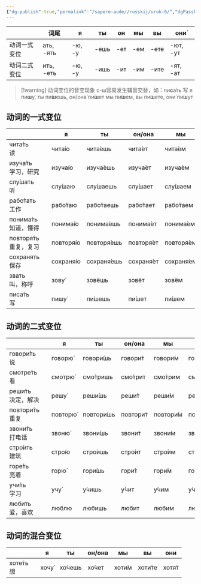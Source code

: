 ```yaml
---
{"dg-publish":true,"permalink":"/sapere-aude//russkij/urok-6/","dgPassFrontmatter":true}
---
```



|  | 词尾 | я | ты | он | мы | вы | они́ |
| ---- | ---- | ---- | ---- | ---- | ---- | ---- | ---- |
| 动词一式变位 | ать, -ять | -ю, -у | -ешь | -ет | -ем | -ете | -ют, -ут |
| 动词二式变位 | ить, -еть | -ю, -у | -ишь | -ит | -им | -ите | -ят, -ат |
>[!warning] 动词变位的音变现象
> с-ш容易发生辅音交替，如：пи**с**а́ть 写
я пи**ш**у́, ты пи́**ш**ешь, он/она́ пи́**ш**ет
мы пи́**ш**ем, вы пи́**ш**ете, они́ пи́**ш**ут
## 动词的一式变位

|                       | я         | ты          | он/она     | мы         | вы          | они        |
|:--------------------- | --------- | ----------- | ---------- | ---------- | ----------- | ---------- |
| чита́ть　<br>读            | чита́ю    | чита́ешь    | чита́ет    | чита́ем    | чита́ете    | чита́ют    |
| изуча́ть　<br>学习，研究   | изуча́ю   | изуча́ешь   | изуча́ет   | изуча́ем   | изуча́ете   | изуча́ют   |
| слу́шать　<br>听           | слу́шаю   | слу́шаешь   | слу́шает   | слу́шаем   | слу́шаете   | слу́шают   |
| рабо́тать　<br>工作        | рабо́таю  | рабо́таешь  | рабо́тает  | рабо́таем  | рабо́таете  | рабо́тают  |
| понима́ть　<br>知道，懂得  | понима́ю  | понима́ешь  | понима́ет  | понима́ем  | понима́ете  | понима́ют  |
| повторя́ть　<br>重复，复习 | повторя́ю | повторя́ешь | повторя́ет | повторя́ем | повторя́ете | повторя́ют |
| сохранять　<br>保存        | сохраня́ю | сохраня́ешь | сохраня́ет | сохраня́ем | сохраня́ете | сохраня́ют |
| звать　<br>叫，称呼        | зову́     | зовёшь      | зовёт      | зовём      | зовёте      | зову́т     |
| писа́ть　<br>写            | пишу́     | пи́шешь     | пи́шет     | пи́шем     | пи́шете     | пи́шут     |

## 动词的二式变位

|  | я | ты | он/она | мы | вы | они |
| ---- | ---- | ---- | ---- | ---- | ---- | ---- |
| говори́ть 　<br>说 | говорю́ | говори́шь | говори́т | говори́м | говори́те | говоря́т |
| смотре́ть　<br>看 | смотрю́ | смо́тришь | смо́трит | смо́трим | смо́трите | смо́трят |
| реши́ть　<br>决定，解决 | решу́ | реши́шь | реши́т | реши́м | реши́те | реша́т |
| повтори́ть　<br>重复 | повторю́ | повтори́шь | повтори́т | повтори́м | повтори́те | повторя́т |
| звони́ть　<br>打电话 | звоню́ | звони́шь | звони́т | звони́м | звони́те | звоня́т |
| стро́ить　<br>建筑 | стро́ю | стро́ишь | стро́ит | стро́им | стро́ите | стро́ят |
| горе́ть　<br>亮着 | горю́ | гори́шь | гори́т | гори́м | гори́те | горя́т |
| учи́ть　<br>学习 | учу́ | у́чишь | у́чит | у́чим | у́чите | у́чат |
| любить　<br>爱，喜欢 | люблю | любишь | любит | любим | любите | любят |

## 动词的混合变位

|  | я | ты | он/она | мы | вы | они |
| ---- | ---- | ---- | ---- | ---- | ---- | ---- |
| хоте́ть　<br>想 | хочу́ | хо́чешь | хо́чет | хоти́м | хоти́те | хотя́т |
